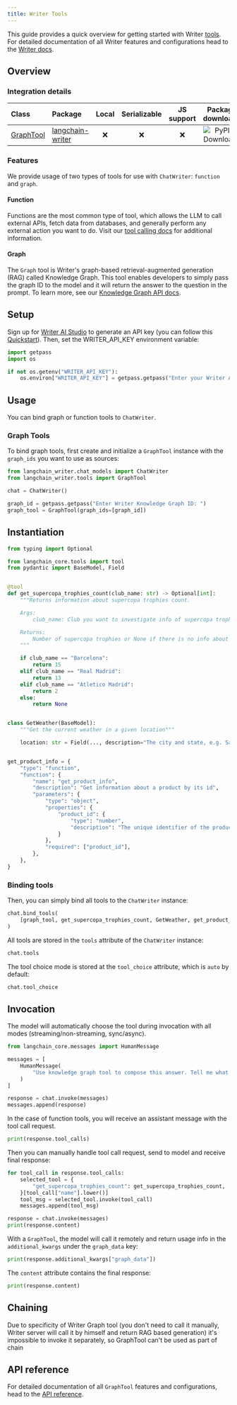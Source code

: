 ```yaml
---
title: Writer Tools
---
```


This guide provides a quick overview for getting started with Writer [tools](https://python.langchain.com/docs/concepts/tools/). For detailed documentation of all Writer features and configurations head to the [Writer docs](https://dev.writer.com/home).

## Overview

### Integration details

| Class                                                                                                      | Package          | Local | Serializable | JS support |                                        Package downloads                                         |                                        Package latest                                         |
|:-----------------------------------------------------------------------------------------------------------|:-----------------| :---: | :---: |:----------:|:------------------------------------------------------------------------------------------------:|:---------------------------------------------------------------------------------------------:|
| [GraphTool](https://github.com/writer/langchain-writer/blob/main/langchain_writer/tools.py#L9) | [langchain-writer](https://pypi.org/project/langchain-writer/) |      ❌       |                                       ❌                                       | ❌ | ![PyPI - Downloads](https://img.shields.io/pypi/dm/langchain-writer?style=flat-square&label=%20) | ![PyPI - Version](https://img.shields.io/pypi/v/langchain-writer?style=flat-square&label=%20) |

### Features

We provide usage of two types of tools for use with `ChatWriter`: `function` and `graph`.

#### Function

Functions are the most common type of tool, which allows the LLM to call external APIs, fetch data from databases, and generally perform any external action you want to do. Visit our [tool calling docs](https://dev.writer.com/api-guides/tool-calling#tool-calling) for additional information.

#### Graph

The `Graph` tool is Writer's graph-based retrieval-augmented generation (RAG) called Knowledge Graph. This tool enables developers to simply pass the graph ID to the model and it will return the answer to the question in the prompt. To learn more, see our [Knowledge Graph API docs](https://dev.writer.com/api-guides/knowledge-graph).

## Setup

Sign up for [Writer AI Studio](https://app.writer.com/aistudio/signup?utm_campaign=devrel) to generate an API key (you can follow this [Quickstart](https://dev.writer.com/api-guides/quickstart)). Then, set the WRITER_API_KEY environment variable:

```python
import getpass
import os

if not os.getenv("WRITER_API_KEY"):
    os.environ["WRITER_API_KEY"] = getpass.getpass("Enter your Writer API key: ")
```

## Usage

You can bind graph or function tools to `ChatWriter`.

### Graph Tools

To bind graph tools, first create and initialize a `GraphTool` instance with the `graph_ids` you want to use as sources:

```python
from langchain_writer.chat_models import ChatWriter
from langchain_writer.tools import GraphTool

chat = ChatWriter()

graph_id = getpass.getpass("Enter Writer Knowledge Graph ID: ")
graph_tool = GraphTool(graph_ids=[graph_id])
```

## Instantiation

```python
from typing import Optional

from langchain_core.tools import tool
from pydantic import BaseModel, Field


@tool
def get_supercopa_trophies_count(club_name: str) -> Optional[int]:
    """Returns information about supercopa trophies count.

    Args:
        club_name: Club you want to investigate info of supercopa trophies about

    Returns:
        Number of supercopa trophies or None if there is no info about requested club
    """

    if club_name == "Barcelona":
        return 15
    elif club_name == "Real Madrid":
        return 13
    elif club_name == "Atletico Madrid":
        return 2
    else:
        return None


class GetWeather(BaseModel):
    """Get the current weather in a given location"""

    location: str = Field(..., description="The city and state, e.g. San Francisco, CA")


get_product_info = {
    "type": "function",
    "function": {
        "name": "get_product_info",
        "description": "Get information about a product by its id",
        "parameters": {
            "type": "object",
            "properties": {
                "product_id": {
                    "type": "number",
                    "description": "The unique identifier of the product to retrieve information for",
                }
            },
            "required": ["product_id"],
        },
    },
}
```

### Binding tools

Then, you can simply bind all tools to the `ChatWriter` instance:

```python
chat.bind_tools(
    [graph_tool, get_supercopa_trophies_count, GetWeather, get_product_info]
)
```

All tools are stored in the `tools` attribute of the `ChatWriter` instance:

```python
chat.tools
```

The tool choice mode is stored at the `tool_choice` attribute, which is `auto` by default:

```python
chat.tool_choice
```

## Invocation

The model will automatically choose the tool during invocation with all modes (streaming/non-streaming, sync/async).

```python
from langchain_core.messages import HumanMessage

messages = [
    HumanMessage(
        "Use knowledge graph tool to compose this answer. Tell me what th first line of documents stored in your KG. Also I want to know: how many SuperCopa trophies have Barcelona won?"
    )
]

response = chat.invoke(messages)
messages.append(response)
```

In the case of function tools, you will receive an assistant message with the tool call request.

```python
print(response.tool_calls)
```

Then you can manually handle tool call request, send to model and receive final response:

```python
for tool_call in response.tool_calls:
    selected_tool = {
        "get_supercopa_trophies_count": get_supercopa_trophies_count,
    }[tool_call["name"].lower()]
    tool_msg = selected_tool.invoke(tool_call)
    messages.append(tool_msg)

response = chat.invoke(messages)
print(response.content)
```

With a `GraphTool`, the model will call it remotely and return usage info in the `additional_kwargs` under the `graph_data` key:

```python
print(response.additional_kwargs["graph_data"])
```

The `content` attribute contains the final response:

```python
print(response.content)
```

## Chaining

Due to specificity of Writer Graph tool (you don't need to call it manually, Writer server will call it by himself and return RAG based generation) it's impossible to invoke it separately, so GraphTool can't be used as part of chain

## API reference

For detailed documentation of all `GraphTool` features and configurations, head to the [API reference](https://python.langchain.com/api_reference/writer/tools/langchain_writer.tools.GraphTool.html#langchain_writer.tools.GraphTool).
